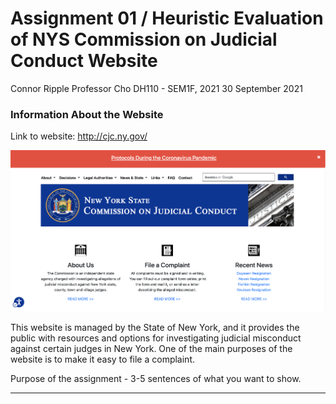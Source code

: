 # Assignment 01 / Heuristic Evaluation of NYS Commission on Judicial Conduct Website
Connor Ripple
Professor Cho
DH110 - SEM1F, 2021
30 September 2021

### Information About the Website
Link to website: http://cjc.ny.gov/

![Screenshot of the New York State Commission on Judicial Conduct Website, taken September 28, 2021](https://github.com/cjripple/DH110-SEM1F/blob/83fe447f7b0019056d2e3644e98f12da8e2c5be5/assignment01/cjc-screenshot.png)

This website is managed by the State of New York, and it provides the public with resources and options for investigating judicial misconduct against certain judges in New York. One of the main purposes of the website is to make it easy to file a complaint. 

Purpose of the assignment - 3-5 sentences of what you want to show. 

---

